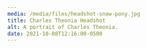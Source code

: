 ```yaml
---
media: /media/files/headshot-snow-pony.jpg
title: Charles Theonia Headshot
alt: A portrait of Charles Theonia.
date: 2021-10-08T12:16:00-0500
---
```

